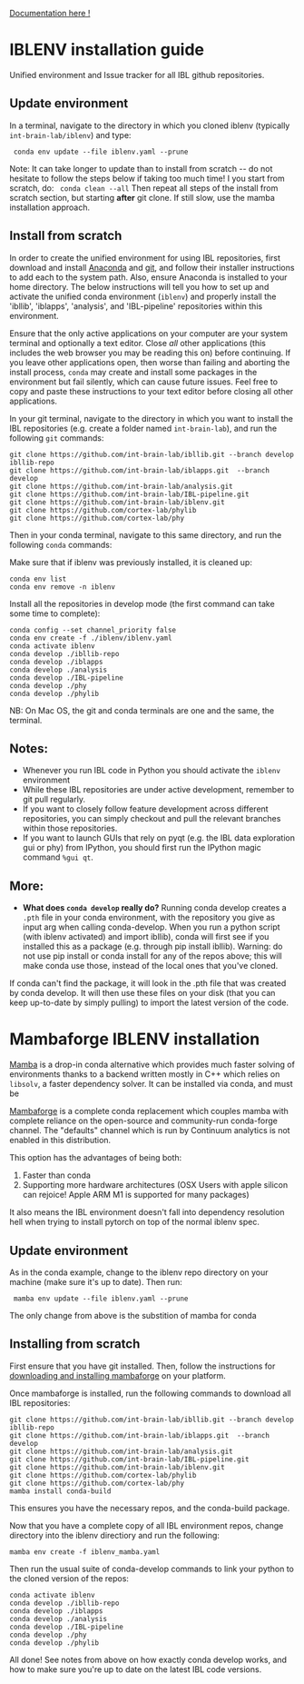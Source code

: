 [Documentation here ! ](https://int-brain-lab.github.io/iblenv/)

# IBLENV installation guide
Unified environment and Issue tracker for all IBL github repositories.

## Update environment

In a terminal, navigate to the directory in which you cloned iblenv (typically `int-brain-lab/iblenv`) and type: 

` conda env update --file iblenv.yaml --prune`

Note: It can take longer to update than to install from scratch -- do not hesitate to follow the steps below if taking too much time!
I you start from scratch, do:
` conda clean --all`
Then repeat all steps of the install from scratch section, but starting **after** git clone.
If still slow, use the mamba installation approach.

## Install from scratch
In order to create the unified environment for using IBL repositories, first download and install [Anaconda](https://www.anaconda.com/distribution/#download-section) and [git](https://git-scm.com/downloads), and follow their installer instructions to add each to the system path. Also, ensure Anaconda is installed to your home directory. The below instructions will tell you how to set up and activate the unified conda environment (`iblenv`) and properly install the 'ibllib', 'iblapps', 'analysis', and 'IBL-pipeline' repositories within this environment.

Ensure that the only active applications on your computer are your system terminal and optionally a text editor. Close *all* other applications (this includes the web browser you may be reading this on) before continuing. If you leave other applications open, then worse than failing and aborting the install process, `conda` may create and install some packages in the environment but fail silently, which can cause future issues. Feel free to copy and paste these instructions to your text editor before closing all other applications.

In your git terminal, navigate to the directory in which you want to install the IBL repositories (e.g. create a folder named `int-brain-lab`), and run the following `git` commands:

```
git clone https://github.com/int-brain-lab/ibllib.git --branch develop ibllib-repo
git clone https://github.com/int-brain-lab/iblapps.git  --branch develop
git clone https://github.com/int-brain-lab/analysis.git
git clone https://github.com/int-brain-lab/IBL-pipeline.git
git clone https://github.com/int-brain-lab/iblenv.git
git clone https://github.com/cortex-lab/phylib
git clone https://github.com/cortex-lab/phy
```

Then in your conda terminal, navigate to this same directory, and run the following `conda` commands:


Make sure that if iblenv was previously installed, it is cleaned up:
```
conda env list
conda env remove -n iblenv
```

Install all the repositories in develop mode (the first command can take some time to complete):
```
conda config --set channel_priority false
conda env create -f ./iblenv/iblenv.yaml
conda activate iblenv
conda develop ./ibllib-repo
conda develop ./iblapps
conda develop ./analysis
conda develop ./IBL-pipeline
conda develop ./phy
conda develop ./phylib
```

NB: On Mac OS, the git and conda terminals are one and the same, the terminal.

## Notes:
- Whenever you run IBL code in Python you should activate the `iblenv` environment
- While these IBL repositories are under active development, remember to git pull regularly.
- If you want to closely follow feature development across different repositories, you can simply checkout and pull the relevant branches within those repositories.
- If you want to launch GUIs that rely on pyqt (e.g. the IBL data exploration gui or phy) from IPython, you should first run the IPython magic command `%gui qt`.

## More:
- **What does `conda develop` really do?** Running conda develop creates a `.pth` file in your conda environment, with the repository you give as input arg when calling conda-develop. When you run a python script (with iblenv activated) and import ibllib), conda will first see if you installed this as a package (e.g. through pip install ibllib). Warning: do not use pip install or conda install for any of the repos above; this will make conda use those, instead of the local ones that you've cloned.

If conda can't find the package, it will look in the .pth file that was created by conda develop. It will then use these files on your disk (that you can keep up-to-date by simply pulling) to import the latest version of the code.

# Mambaforge IBLENV installation

[Mamba](https://github.com/mamba-org/mamba) is a drop-in conda alternative which provides much faster solving of environments thanks to a backend written mostly in C++ which relies on `libsolv`, a faster dependency solver. It can be installed via conda, and must be 

[Mambaforge](https://github.com/conda-forge/miniforge#miniforge) is a complete conda replacement which couples mamba with complete reliance on the open-source and community-run conda-forge channel. The "defaults" channel which is run by Continuum analytics is not enabled in this distribution.

This option has the advantages of being both:
1. Faster than conda
2. Supporting more hardware architectures (OSX Users with apple silicon can rejoice! Apple ARM M1 is supported for many packages)

It also means the IBL environment doesn't fall into dependency resolution hell when trying to install pytorch on top of the normal iblenv spec.

## Update environment

As in the conda example, change to the iblenv repo directory on your machine (make sure it's up to date). Then run:

` mamba env update --file iblenv.yaml --prune`

The only change from above is the substition of mamba for conda

## Installing from scratch

First ensure that you have git installed. Then, follow the instructions for [downloading and installing mambaforge](https://github.com/conda-forge/miniforge#mambaforge) on your platform.

Once mambaforge is installed, run the following commands to download all IBL repositories:

```
git clone https://github.com/int-brain-lab/ibllib.git --branch develop ibllib-repo
git clone https://github.com/int-brain-lab/iblapps.git  --branch develop
git clone https://github.com/int-brain-lab/analysis.git
git clone https://github.com/int-brain-lab/IBL-pipeline.git
git clone https://github.com/int-brain-lab/iblenv.git
git clone https://github.com/cortex-lab/phylib
git clone https://github.com/cortex-lab/phy
mamba install conda-build
```

This ensures you have the necessary repos, and the conda-build package.

Now that you have a complete copy of all IBL environment repos, change directory into the iblenv directiory and run the following:

` mamba env create -f iblenv_mamba.yaml `

Then run the usual suite of conda-develop commands to link your python to the cloned version of the repos:

```
conda activate iblenv
conda develop ./ibllib-repo
conda develop ./iblapps
conda develop ./analysis
conda develop ./IBL-pipeline
conda develop ./phy
conda develop ./phylib
```

All done! See notes from above on how exactly conda develop works, and how to make sure you're up to date on the latest IBL code versions.
